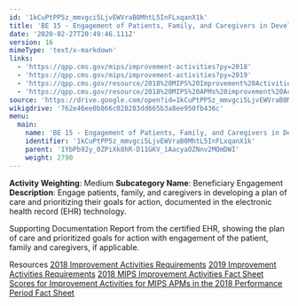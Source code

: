 ```yaml
---
id: '1kCuPtPP5z_mmvgci5LjvEWVraB0MhtL5InFLxqanX1k'
title: 'BE 15 - Engagement of Patients, Family, and Caregivers in Developing a Plan of Care'
date: '2020-02-27T20:49:46.111Z'
version: 16
mimeType: 'text/x-markdown'
links:
  - 'https://qpp.cms.gov/mips/improvement-activities?py=2018'
  - 'https://qpp.cms.gov/mips/improvement-activities?py=2019'
  - 'https://qpp.cms.gov/resource/2018%20MIPS%20Improvement%20Activities%20Fact%20Sheet'
  - 'https://qpp.cms.gov/resource/2018%20MIPS%20APMs%20improvement%20Activities%20scores%20fact%20sheet'
source: 'https://drive.google.com/open?id=1kCuPtPP5z_mmvgci5LjvEWVraB0MhtL5InFLxqanX1k'
wikigdrive: '762e46ee0b866c028283dd665b3a8ee950fb436c'
menu:
  main:
    name: 'BE 15 - Engagement of Patients, Family, and Caregivers in Developing a Plan of Care'
    identifier: '1kCuPtPP5z_mmvgci5LjvEWVraB0MhtL5InFLxqanX1k'
    parent: '1YbPb92y_0ZPiXk8hR-D11GKV_1AacyaOZNnv2MQmDWI'
    weight: 2790
---
```





**Activity Weighting**: Medium
**Subcategory Name**: Beneficiary Engagement
**Description**: Engage patients, family, and caregivers in developing a plan of care and prioritizing their goals for action, documented in the electronic health record (EHR) technology.




Supporting Documentation
Report from the certified EHR, showing the plan of care and prioritized goals for action with engagement of the patient, family and caregivers, if applicable.




Resources
[2018 Improvement Activities Requirements](https://qpp.cms.gov/mips/improvement-activities?py=2018)
[2019 Improvement Activities Requirements](https://qpp.cms.gov/mips/improvement-activities?py=2019)
[2018 MIPS Improvement Activities Fact Sheet](https://qpp.cms.gov/resource/2018%20MIPS%20Improvement%20Activities%20Fact%20Sheet)
[Scores for Improvement Activities for MIPS APMs in the 2018 Performance Period Fact Sheet](https://qpp.cms.gov/resource/2018%20MIPS%20APMs%20improvement%20Activities%20scores%20fact%20sheet)
